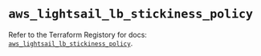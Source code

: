# `aws_lightsail_lb_stickiness_policy`

Refer to the Terraform Registory for docs: [`aws_lightsail_lb_stickiness_policy`](https://registry.terraform.io/providers/hashicorp/aws/4.66.0/docs/resources/lightsail_lb_stickiness_policy).
